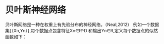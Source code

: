 # 贝叶斯神经网络
贝叶斯网络是一种在权重上有先验分布的神经网络。（Neal,2012）
例如一个数据集{（Xn,Yn）},每个数据点包含特征Xn∈R^D 和输出Yn∈R,定义每个数据点的似然函数如下：

